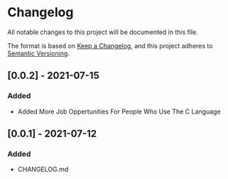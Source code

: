 # Changelog

All notable changes to this project will be documented in this file.

The format is based on [Keep a Changelog](https://keepachangelog.com/en/1.0.0/),
and this project adheres to [Semantic Versioning](https://semver.org/spec/v2.0.0.html).

## [0.0.2] - 2021-07-15

### Added

- Added More Job Oppertunities For People Who Use The C Language

## [0.0.1] - 2021-07-12

### Added

- CHANGELOG.md
